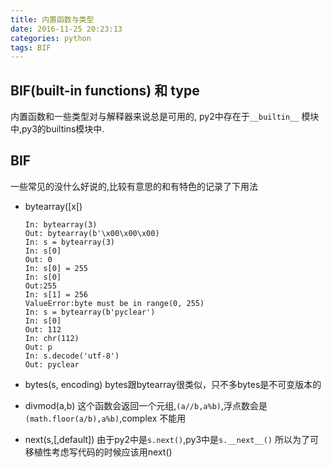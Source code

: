```yaml
---
title: 内置函数与类型
date: 2016-11-25 20:23:13
categories: python
tags: BIF
---
```

## BIF(built-in functions) 和 type
内置函数和一些类型对与解释器来说总是可用的, py2中存在于`__builtin__`
模块中,py3的builtins模块中.

## BIF
一些常见的没什么好说的,比较有意思的和有特色的记录了下用法

- bytearray([x[)
    ```
    In: bytearray(3)
    Out: bytearray(b'\x00\x00\x00)
    In: s = bytearray(3)
    In: s[0] 
    Out: 0
    In: s[0] = 255
    In: s[0]
    Out:255
    In: s[1] = 256
    ValueError:byte must be in range(0, 255)
    In: s = bytearray(b'pyclear')
    In: s[0]
    Out: 112
    In: chr(112)
    Out: p
    In: s.decode('utf-8')
    Out: pyclear
    ```

- bytes(s, encoding)
  bytes跟bytearray很类似，只不多bytes是不可变版本的
- divmod(a,b)
  这个函数会返回一个元组,`(a//b,a%b)`,浮点数会是`(math.floor(a/b),a%b)`,complex
  不能用
- next(s,[,default])
 由于py2中是`s.next()`,py3中是`s.__next__()`
 所以为了可移植性考虑写代码的时候应该用next()

 
  

